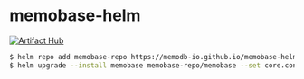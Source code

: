 # memobase-helm

[![Artifact Hub](https://img.shields.io/endpoint?url=https://artifacthub.io/badge/repository/memobase)](https://artifacthub.io/packages/search?repo=memobase)

```bash
$ helm repo add memobase-repo https://memodb-io.github.io/memobase-helm/
$ helm upgrade --install memobase memobase-repo/memobase --set core.config.llm_api_key="" --set core.config.embedding_api_key=""
```
